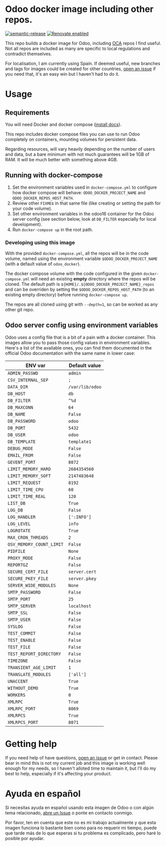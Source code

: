 # Odoo docker image including other repos.

[![semantic-release](https://img.shields.io/badge/%20%20%F0%9F%93%A6%F0%9F%9A%80-semantic--release-e10079.svg)](https://github.com/semantic-release/semantic-release)
[![Renovate enabled](https://img.shields.io/badge/renovate-enabled-brightgreen.svg)](https://renovatebot.com/)

This repo builds a docker image for Odoo, including [OCA](https://github.com/OCA) repos I find useful. Not all repos are included as
many are specific to local regulations and contradict themselves.

For localisation, I am currently using Spain. If deemed useful, new
branches and tags for images could be created for other countries,
[open an issue][issue-link] if you need that, it's an easy win but I haven't 
had to do it. 

# Usage

## Requirements

You will need Docker and docker compose ([install docs][compose-install]).

This repo includes docker compose files you can use to run Odoo completely
on containers, mounting volumes for persistent data.

Regarding resources, will vary heavily depending on the number of users and
data, but a bare minimum with not much guarantees will be 1GB of RAM. It will
be much better with something above 4GB.

## Running with docker-compose

1. Set the environment variables used in `docker-compose.yml` to
configure how docker compose will behave:
`ODOO_DOCKER_PROJECT_NAME` and `ODOO_DOCKER_REPOS_HOST_PATH`.
1. Review other `FIXME`s in that same file (like creating or setting the path
for your code volume).
1. Set other environment variables in the odoo16 container for the Odoo server
config (see section below, look at `DB_FILTER` especially for local
 development).
1. Run `docker-compose up` in the root path.

### Developing using this image

With the provided `docker-compose.yml`, all the repos will be in the code
volume, named using the environment variable `$ODOO_DOCKER_PROJECT_NAME`
(with a default value of `odoo_docker`).

The docker compose volume with the code configured in the given
`docker-compose.yml` will need an existing **empty** directory where the repos
will be cloned. The default path is
`${HOME}/.${ODOO_DOCKER_PROJECT_NAME}_repos` and can be overriden by setting
the `$ODOO_DOCKER_REPOS_HOST_PATH` (to an existing empty directory) before
running `docker-compose up`.

The repos are all cloned using git with `--depth=1`, so can be worked as any
other git repo.

## Odoo server config using environment variables

Odoo uses a config file that is a bit of a pain with a docker 
container. This images allow you to pass those config values in
environment variables. Here's a list of the available ones, you can
find them documented in the official Odoo documentation with the
same name in lower case:

| ENV var | Default value |
| --- | --- |
| `ADMIN_PASSWD` | `admin` |
| `CSV_INTERNAL_SEP` | `;` |
| `DATA_DIR` | `/var/lib/odoo` |
| `DB_HOST` | `db` |
| `DB_FILTER` | `^%d` |
| `DB_MAXCONN` | `64` |
| `DB_NAME` | `False` |
| `DB_PASSWORD` | `odoo` |
| `DB_PORT` | `5432` |
| `DB_USER` | `odoo` |
| `DB_TEMPLATE` | `template1` |
| `DEBUG_MODE` | `False` |
| `EMAIL_FROM` | `False` |
| `GEVENT_PORT` | `8072` |
| `LIMIT_MEMORY_HARD` | `2684354560` |
| `LIMIT_MEMORY_SOFT` | `2147483648` |
| `LIMIT_REQUEST` | `8192` |
| `LIMIT_TIME_CPU` | `60` |
| `LIMIT_TIME_REAL` | `120` |
| `LIST_DB` | `True` |
| `LOG_DB` | `False` |
| `LOG_HANDLER` | `[':INFO']` |
| `LOG_LEVEL` | `info` |
| `LOGROTATE` | `True` |
| `MAX_CRON_THREADS` | `2` |
| `OSV_MEMORY_COUNT_LIMIT` | `False` |
| `PIDFILE` | `None` |
| `PROXY_MODE` | `False` |
| `REPORTGZ` | `False` |
| `SECURE_CERT_FILE` | `server.cert` |
| `SECURE_PKEY_FILE` | `server.pkey` |
| `SERVER_WIDE_MODULES` | `None` |
| `SMTP_PASSWORD` | `False` |
| `SMTP_PORT` | `25` |
| `SMTP_SERVER` | `localhost` |
| `SMTP_SSL` | `False` |
| `SMTP_USER` | `False` |
| `SYSLOG` | `False` |
| `TEST_COMMIT` | `False` |
| `TEST_ENABLE` | `False` |
| `TEST_FILE` | `False` |
| `TEST_REPORT_DIRECTORY` | `False` |
| `TIMEZONE` | `False` |
| `TRANSIENT_AGE_LIMIT` | `1` |
| `TRANSLATE_MODULES` | `['all']` |
| `UNACCENT` | `True` |
| `WITHOUT_DEMO` | `True` |
| `WORKERS` | `0` |
|  `XMLRPC`  |  `True`  |
| `XMLRPC_PORT` | `8069` |
| `XMLRPCS` | `True` |
| `XMLRPCS_PORT` | `8071` |


# Getting help

If you need help of have questions, [open an issue][issue-link] or get in
contact. Please bear in mind this is not my current job and this image is
working well enough for my needs, so I haven't alloted time to maintain it,
but I'll do my best to help, especially if it's affecting your product. 


# Ayuda en español

Si necesitas ayuda en español usando esta imagen de Odoo o con algún tema
relacionado, [abre un Issue][issue-link] o ponte en contacto conmigo.

Por favor, ten en cuenta que este no es mi trabajo actualmente y que esta
imagen funciona lo bastante bien como para no requerir mi tiempo, puede que
tarde más de lo que esperas si tu problema es complicado, pero haré lo posible
por ayudar. 

[issue-link]: https://github.com/rubencabrera/odoo-docker/issues/new
[compose-install]: https://docs.docker.com/compose/install/]
